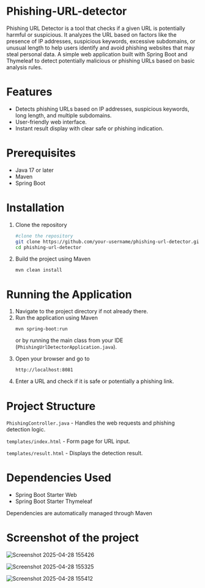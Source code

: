 # Phishing-URL-detector
Phishing URL Detector is a tool that checks if a given URL is potentially harmful or suspicious. It analyzes the URL based on factors like the presence of IP addresses, suspicious keywords, excessive subdomains, or unusual length to help users identify and avoid phishing websites that may steal personal data.
A simple web application built with Spring Boot and Thymeleaf to detect potentially malicious or phishing URLs based on basic analysis rules.

# Features
<ul> 
<li> Detects phishing URLs based on IP addresses, suspicious keywords, long length, and multiple subdomains.</li>

<li> User-friendly web interface.</li>

<li> Instant result display with clear safe or phishing indication.</li>
</ul>

# Prerequisites 
<ul> 
  <li> Java 17 or later </li>

  <li> Maven </li>

  <li> Spring Boot </li>
</ul>

# Installation
<ol>
  <li>Clone the repository</li>

```bash
#clone the repository 
git clone https://github.com/your-username/phishing-url-detector.git
cd phishing-url-detector
```
<li> Build the project using Maven</li>


```
mvn clean install
```
</ol>

# Running the Application
<ol type = "1">
  <li>
    Navigate to the project directory if not already there.
  </li>



<li>Run the application using Maven</li> 


```
mvn spring-boot:run
```
or by running the main class from your IDE (`PhishingUrlDetectorApplication.java`).

  <li>
  Open your browser and go to
  </li>

```
http://localhost:8081
```

<li> Enter a URL and check if it is safe or potentially a phishing link.</li>
</ol>

# Project Structure
`PhishingController.java` - Handles the web requests and phishing detection logic.

`templates/index.html` - Form page for URL input.

`templates/result.html` - Displays the detection result.

# Dependencies Used
<ul>

  
<li>Spring Boot Starter Web</li>
  

<li>Spring Boot Starter Thymeleaf</li>
</ul>
Dependencies are automatically managed through Maven


# Screenshot of the project

![Screenshot 2025-04-28 155426](https://github.com/user-attachments/assets/265bac5a-402d-4f32-9bd3-2a0260696809)

![Screenshot 2025-04-28 155325](https://github.com/user-attachments/assets/2a1f1da6-383a-4226-a0ad-1e6b888addd0)

![Screenshot 2025-04-28 155412](https://github.com/user-attachments/assets/2b1b0368-fb53-4d04-b0c2-cfe7b044a2cd)
